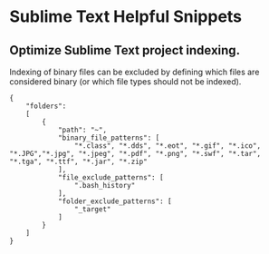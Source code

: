 # Sublime Text Helpful Snippets

## Optimize Sublime Text project indexing.

Indexing of binary files can be excluded by defining which files are considered binary (or which file types should not
be indexed).

```json5
{
	"folders":
	[
		{
			"path": "~",
			"binary_file_patterns": [
				"*.class", "*.dds", "*.eot", "*.gif", "*.ico", "*.JPG","*.jpg", "*.jpeg", "*.pdf", "*.png", "*.swf", "*.tar", "*.tga", "*.ttf", "*.jar", "*.zip"
			],
			"file_exclude_patterns": [
				".bash_history"
			],
			"folder_exclude_patterns": [
				"_target"
			]
		}
	]
}
```